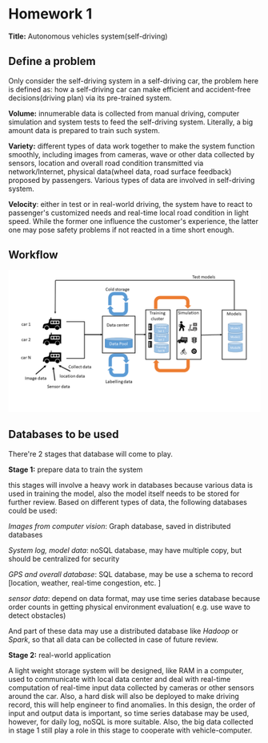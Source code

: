 # Homework 1

**Title:** Autonomous vehicles system(self-driving)

## Define a problem

Only consider the self-driving system in a self-driving car, the problem here is defined as: how a self-driving car can make efficient and accident-free decisions(driving plan) via its pre-trained system.

**Volume:** innumerable data is collected from manual driving, computer simulation and system tests to feed the self-driving system. Literally, a big amount data is prepared to train such system.

**Variety:** different types of data work together to make the system function smoothly, including images from cameras, wave or other data collected by sensors, location and overall road condition transmitted via network/Internet, physical data(wheel data, road surface feedback) proposed by passengers. Various types of data are involved in self-driving system.

**Velocity**: either in test or in real-world driving, the system have to react to passenger's customized needs and real-time local road condition in light speed. While the former one influence the customer's experience, the latter one may pose safety problems if not reacted in a time short enough.

## Workflow

![workflow_hw1](workflow_hw1.png)

## Databases to be used

There're 2 stages that database will come to play.

**Stage 1:** prepare data to train the system

this stages will involve a heavy work in databases because various data is used in training the model, also the model itself needs to be stored for further review. Based on different types of data, the following databases could be used:



*Images from computer vision*: Graph database, saved in distributed databases

*System log, model data*: noSQL database, may have multiple copy, but should be centralized for security

*GPS and overall database*: SQL database, may be use a schema to record [location, weather, real-time congestion, etc. ]

*sensor data*: depend on data format, may use time series database because order counts in getting physical environment evaluation( e.g. use wave to detect obstacles)



And part of these data may use a distributed database like *Hadoop* or *Spark*, so that all data can be collected in case of future review.



**Stage 2:** real-world application

A light weight storage system will be designed, like RAM in a computer, used to communicate with local data center and deal with real-time computation of real-time input data collected by cameras or other sensors around the car. Also, a hard disk will also be deployed to make driving record, this will help engineer to find anomalies. In this design, the order of input and output data is important, so time series database may be used, however, for daily log, noSQL is more suitable. Also, the big data collected in stage 1 still play a role in this stage to cooperate with vehicle-computer.